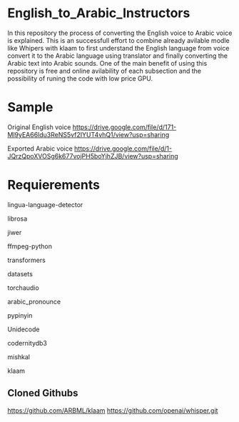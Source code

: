 # English_to_Arabic_Instructors
In this repository the process of converting the English voice to Arabic voice is explained. This is an successfull effort to combine already avilable modle like Whipers with
klaam to first understand the English language from voice convert it to the Arabic language using translator and finally converting the Arabic text into Arabic sounds. One of the main benefit of using this repository is free and 
online avilability of each subsection and the possibility of runing the code with low price GPU.
# Sample 
Original English voice
https://drive.google.com/file/d/171-Ml9yEA66ldu3ReNS5vf2IYUT4vhQ1/view?usp=sharing


Exported Arabic voice
https://drive.google.com/file/d/1-JQrzQpoXVOSg6k677vojPH5boYjhZJB/view?usp=sharing

# Requierements 
lingua-language-detector

librosa

jiwer

ffmpeg-python

transformers

datasets

torchaudio

arabic_pronounce

pypinyin

Unidecode

codernitydb3

mishkal

klaam

##  Cloned Githubs
https://github.com/ARBML/klaam
https://github.com/openai/whisper.git
